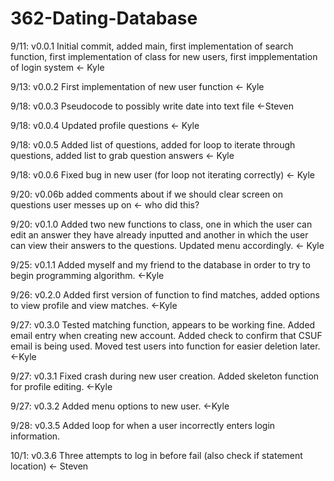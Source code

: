 # 362-Dating-Database
9/11: v0.0.1 Initial commit, added main, first implementation of search function, first implementation of class for new users, first impplementation of login system <- Kyle


9/13: v0.0.2 First implementation of new user function <- Kyle

9/18: v0.0.3 Pseudocode to possibly write date into text file <-Steven

9/18: v0.0.4 Updated profile questions <- Kyle

9/18: v0.0.5 Added list of questions, added for loop to iterate through questions, added list to grab question answers <- Kyle

9/18: v0.0.6 Fixed bug in new user (for loop not iterating correctly) <- Kyle

9/20: v0.06b added comments about if we should clear screen on questions user messes up on <- who did this?

9/20: v0.1.0 Added two new functions to class, one in which the user can edit an answer they have already inputted and another in which the user can view their answers to the questions. Updated menu accordingly. <- Kyle

9/25: v0.1.1 Added myself and my friend to the database in order to try to begin programming algorithm. <-Kyle

9/26: v0.2.0 Added first version of function to find matches, added options to view profile and view matches. <-Kyle

9/27: v0.3.0 Tested matching function, appears to be working fine. Added email entry when creating new account. Added check to confirm that CSUF email is being used. Moved test users into function for easier deletion later. <-Kyle

9/27: v0.3.1 Fixed crash during new user creation. Added skeleton function for profile editing. <-Kyle

9/27: v0.3.2 Added menu options to new user. <-Kyle

9/28: v0.3.5 Added loop for when a user incorrectly enters login information.

10/1: v0.3.6 Three attempts to log in before fail (also check if statement location) <- Steven

